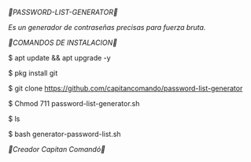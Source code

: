 *📱PASSWORD-LIST-GENERATOR📱*

*Es un generador de contraseñas precisas para fuerza bruta.*

*📱COMANDOS DE INSTALACION📱*

$ apt update && apt upgrade -y

$ pkg install git

$ git clone https://github.com/capitancomando/password-list-generator

$ Chmod 711 password-list-generator.sh

$ ls

$ bash generator-password-list.sh

*📱Creador Capitan Comandó📱*
